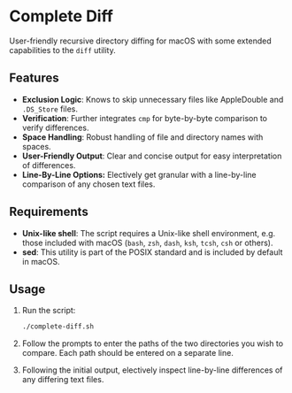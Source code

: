 # Complete Diff

User-friendly recursive directory diffing for macOS with some extended capabilities to the `diff` utility.

## Features

- **Exclusion Logic**: Knows to skip unnecessary files like AppleDouble and `.DS_Store` files.
- **Verification**: Further integrates `cmp` for byte-by-byte comparison to verify differences.
- **Space Handling**: Robust handling of file and directory names with spaces.
- **User-Friendly Output**: Clear and concise output for easy interpretation of differences.
- **Line-By-Line Options:** Electively get granular with a line-by-line comparison of any chosen text files.

## Requirements

- **Unix-like shell**: The script requires a Unix-like shell environment, e.g. those included with macOS (`bash`, `zsh`, `dash`, `ksh`, `tcsh`, `csh` or others).
- **sed**: This utility is part of the POSIX standard and is included by default in macOS.

## Usage

1. Run the script:
   ```bash
   ./complete-diff.sh
   ```

2. Follow the prompts to enter the paths of the two directories you wish to compare. Each path should be entered on a separate line.

3. Following the initial output, electively inspect line-by-line differences of any differing text files.
